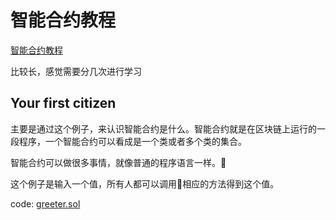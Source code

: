 # 智能合约教程
[智能合约教程](https://github.com/ethereum/go-ethereum/wiki/Contract-Tutorial)

比较长，感觉需要分几次进行学习

## Your first citizen
主要是通过这个例子，来认识智能合约是什么。智能合约就是在区块链上运行的一段程序，一个智能合约可以看成是一个类或者多个类的集合。

智能合约可以做很多事情，就像普通的程序语言一样。

这个例子是输入一个值，所有人都可以调用相应的方法得到这个值。

code:
[greeter.sol](code/blockchain/greeter.sol)